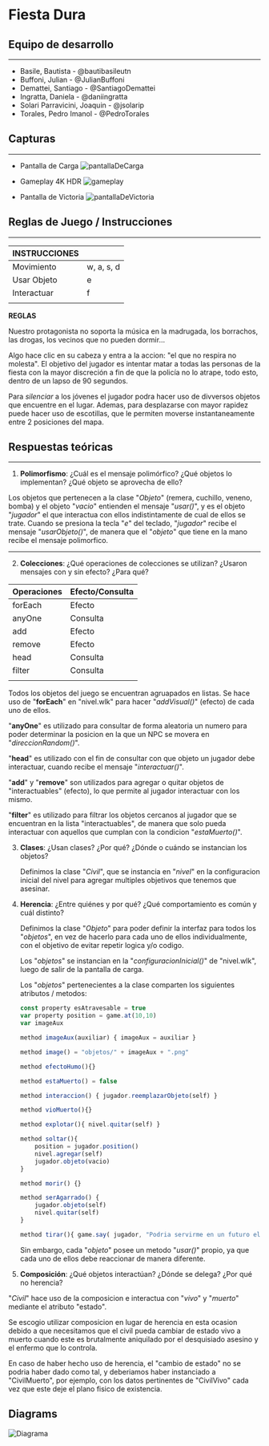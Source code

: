 # Fiesta Dura
## Equipo de desarrollo
---

- Basile, Bautista - @bautibasileutn
- Buffoni, Julian - @JulianBuffoni
- Demattei, Santiago - @SantiagoDemattei
- Ingratta, Daniela - @daniingratta
- Solari Parravicini, Joaquin - @jsolarip
- Torales, Pedro Imanol - @PedroTorales
## Capturas
---

- Pantalla de Carga
![pantallaDeCarga](https://imgur.com/RbzasyD.png)

- Gameplay 4K HDR
![gameplay](https://imgur.com/R9yyIs1.png)

- Pantalla de Victoria
![pantallaDeVictoria](https://imgur.com/umRjuwJ.png)

## Reglas de Juego / Instrucciones
---

|INSTRUCCIONES               |            |
|---------------|------------|
|Movimiento     | w, a, s, d |
|Usar Objeto    |     e      |
|Interactuar    |     f      |
|               |            |

**REGLAS**

Nuestro protagonista no soporta la música en la madrugada, los borrachos, las drogas, los vecinos que no pueden dormir…

Algo hace clic en su cabeza y entra a la accion: "el que no respira no molesta".
El objetivo del jugador es intentar matar a todas las personas de la fiesta con la mayor discreción a fin de que la policía no lo atrape, todo esto, dentro de un lapso de 90 segundos.

Para *silenciar* a los jóvenes el jugador podra hacer uso de divversos objetos que encuentre en el lugar. Ademas, para desplazarse con mayor rapidez puede hacer uso de escotillas, que le permiten moverse instantaneamente entre 2 posiciones del mapa.
## Respuestas teóricas
---

1. **Polimorfismo**: ¿Cuál es el mensaje polimórfico? ¿Qué objetos lo implementan? ¿Qué objeto se aprovecha de ello?

Los objetos que pertenecen a la clase "*Objeto*" (remera, cuchillo, veneno, bomba) y el objeto "*vacio*" entienden el mensaje "*usar()*", y es el objeto "*jugador*" el que interactua con ellos indistintamente de cual de ellos se trate.
Cuando se presiona la tecla "*e*" del teclado, "*jugador*" recibe el mensaje "*usarObjeto()*", de manera que el "*objeto*" que tiene en la mano recibe el mensaje polimorfico.

---
2. **Colecciones**: ¿Qué operaciones de colecciones se utilizan? ¿Usaron mensajes con y sin efecto? ¿Para qué?

|Operaciones|Efecto/Consulta|
|-----------|---------------|
|forEach    |Efecto         |
|anyOne     |Consulta       |
|add        |Efecto         |
|remove     |Efecto         |
|head       |Consulta       |
|filter     |Consulta       |
|           |               |

Todos los objetos del juego se encuentran agruapados en listas. Se hace uso de "**forEach**" en "nivel.wlk" para hacer "*addVisual()*" (efecto) de cada uno de ellos.

"**anyOne**" es utilizado para consultar de forma aleatoria un numero para poder determinar la posicion en la que un NPC se movera en "*direccionRandom()*".

"**head**" es utilizado con el fin de consultar con que objeto un jugador debe interactuar, cuando recibe el mensaje "*interactuar()*".

"**add**" y "**remove**" son utilizados para agregar o quitar objetos de "interactuables" (efecto), lo que permite al jugador interactuar con los mismo.

"**filter**" es utilizado para filtrar los objetos cercanos al jugador que se encuentran en la lista "interactuables", de manera que solo pueda interactuar con aquellos que cumplan con la condicion "*estaMuerto()*".

3. **Clases**: ¿Usan clases? ¿Por qué? ¿Dónde o cuándo se instancian los objetos?

    Definimos la clase "*Civil*", que se instancia en "*nivel*" en la configuracion inicial del nivel para agregar multiples objetivos que tenemos que asesinar.

4. **Herencia**: ¿Entre quiénes y por qué? ¿Qué comportamiento es común y cuál distinto?

    Definimos la clase "*Objeto*" para poder definir la interfaz para todos los "*objetos*", en vez de hacerlo para cada uno de ellos individualmente, con el objetivo de evitar repetir logica y/o codigo.

    Los "*objetos*" se instancian en la "*configuracionInicial()*" de "nivel.wlk", luego de salir de la pantalla de carga.

    Los "*objetos*" pertenecientes a la clase comparten los siguientes atributos / metodos:

    ```javascript
    const property esAtravesable = true
	var property position = game.at(10,10)
	var imageAux
	
	method imageAux(auxiliar) { imageAux = auxiliar } 
	
	method image() = "objetos/" + imageAux + ".png"
	
	method efectoHumo(){}
	
	method estaMuerto() = false

	method interaccion() { jugador.reemplazarObjeto(self) }
	
	method vioMuerto(){}
	
	method explotar(){ nivel.quitar(self) }
	
	method soltar(){
		position = jugador.position()
		nivel.agregar(self)
		jugador.objeto(vacio)
	}
	
	method morir() {}
	
	method serAgarrado() {
		jugador.objeto(self)
		nivel.quitar(self)
    }
    
    method tirar(){ game.say( jugador, "Podria servirme en un futuro el objeto " + self.toString() ) }
    ```

    Sin embargo, cada "*objeto*" posee un metodo "*usar()*" propio, ya que cada uno de ellos debe reaccionar de manera diferente.

5. **Composición**: ¿Qué objetos interactúan? ¿Dónde se delega? ¿Por qué no herencia?

"*Civil*" hace uso de la composicion e interactua con "*vivo*" y "*muerto*" mediante el atributo "estado".

Se escogio utilizar composicion en lugar de herencia en esta ocasion debido a que necesitamos que el civil pueda cambiar de estado vivo a muerto cuando este es brutalmente aniquilado por el desquisiado asesino y el enfermo que lo controla.

En caso de haber hecho uso de herencia, el "cambio de estado" no se podria haber dado como tal, y deberiamos haber instanciado a "CivilMuerto", por ejemplo, con los datos pertinentes de "CivilVivo" cada vez que este deje el plano fisico de existencia.

## Diagrams

![Diagrama](https://imgur.com/oYFvV2w.png)